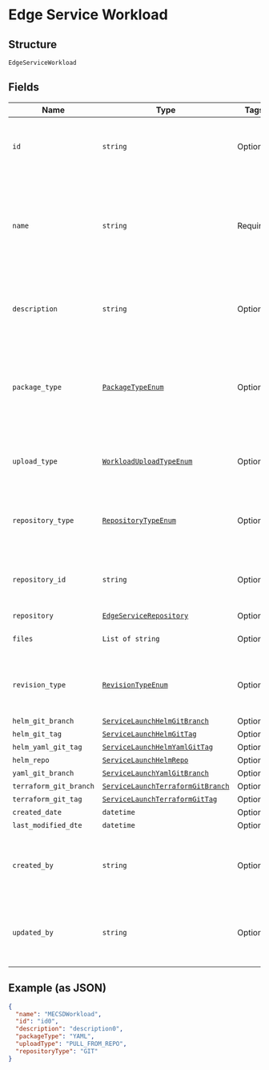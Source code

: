 
# Edge Service Workload

## Structure

`EdgeServiceWorkload`

## Fields

| Name | Type | Tags | Description |
|  --- | --- | --- | --- |
| `id` | `string` | Optional | **Constraints**: *Maximum Length*: `64`, *Pattern*: `^[a-zA-Z0-9\-_]+$` |
| `name` | `string` | Required | Name of the workload needs to be deployed.<br>**Constraints**: *Maximum Length*: `64`, *Pattern*: `^[a-zA-Z0-9\-_]+$` |
| `description` | `string` | Optional | **Constraints**: *Maximum Length*: `500`, *Pattern*: `^[a-zA-Z0-9?$@#()\[\]'!,+\-=_:.&*%\s]+$` |
| `package_type` | [`PackageTypeEnum`](../../doc/models/package-type-enum.md) | Optional | Deployment package type.<br>**Constraints**: *Maximum Length*: `100`, *Pattern*: `^[a-zA-Z0-9-_.]+$` |
| `upload_type` | [`WorkloadUploadTypeEnum`](../../doc/models/workload-upload-type-enum.md) | Optional | **Constraints**: *Maximum Length*: `100`, *Pattern*: `^[a-zA-Z0-9-_.]+$` |
| `repository_type` | [`RepositoryTypeEnum`](../../doc/models/repository-type-enum.md) | Optional | **Constraints**: *Maximum Length*: `100`, *Pattern*: `^[a-zA-Z0-9-_.]+$` |
| `repository_id` | `string` | Optional | **Constraints**: *Maximum Length*: `64`, *Pattern*: `^[a-zA-Z0-9\-_]+$` |
| `repository` | [`EdgeServiceRepository`](../../doc/models/edge-service-repository.md) | Optional | - |
| `files` | `List of string` | Optional | **Constraints**: *Maximum Items*: `10000` |
| `revision_type` | [`RevisionTypeEnum`](../../doc/models/revision-type-enum.md) | Optional | **Constraints**: *Maximum Length*: `64`, *Pattern*: `^[a-zA-Z0-9\-_]+$` |
| `helm_git_branch` | [`ServiceLaunchHelmGitBranch`](../../doc/models/service-launch-helm-git-branch.md) | Optional | - |
| `helm_git_tag` | [`ServiceLaunchHelmGitTag`](../../doc/models/service-launch-helm-git-tag.md) | Optional | - |
| `helm_yaml_git_tag` | [`ServiceLaunchHelmYamlGitTag`](../../doc/models/service-launch-helm-yaml-git-tag.md) | Optional | - |
| `helm_repo` | [`ServiceLaunchHelmRepo`](../../doc/models/service-launch-helm-repo.md) | Optional | - |
| `yaml_git_branch` | [`ServiceLaunchYamlGitBranch`](../../doc/models/service-launch-yaml-git-branch.md) | Optional | - |
| `terraform_git_branch` | [`ServiceLaunchTerraformGitBranch`](../../doc/models/service-launch-terraform-git-branch.md) | Optional | - |
| `terraform_git_tag` | [`ServiceLaunchTerraformGitTag`](../../doc/models/service-launch-terraform-git-tag.md) | Optional | - |
| `created_date` | `datetime` | Optional | - |
| `last_modified_dte` | `datetime` | Optional | - |
| `created_by` | `string` | Optional | **Constraints**: *Maximum Length*: `500`, *Pattern*: `^[a-zA-Z0-9?$@#()\[\]'!,+\-=_:.&*%\s]+$` |
| `updated_by` | `string` | Optional | **Constraints**: *Maximum Length*: `500`, *Pattern*: `^[a-zA-Z0-9?$@#()\[\]'!,+\-=_:.&*%\s]+$` |

## Example (as JSON)

```json
{
  "name": "MECSDWorkload",
  "id": "id0",
  "description": "description0",
  "packageType": "YAML",
  "uploadType": "PULL_FROM_REPO",
  "repositoryType": "GIT"
}
```

